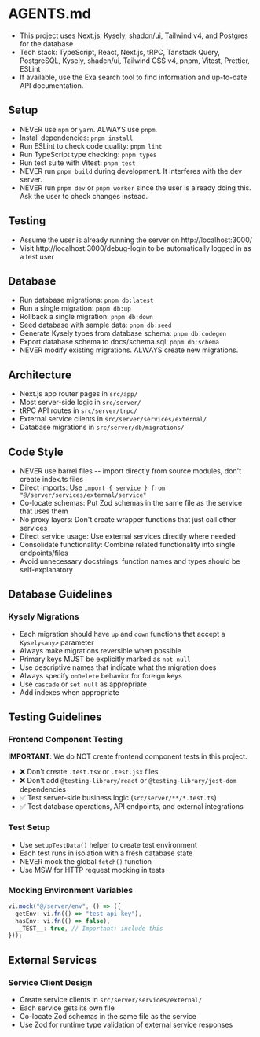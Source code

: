 # AGENTS.md

- This project uses Next.js, Kysely, shadcn/ui, Tailwind v4, and Postgres for the database
- Tech stack: TypeScript, React, Next.js, tRPC, Tanstack Query, PostgreSQL, Kysely, shadcn/ui, Tailwind CSS v4, pnpm, Vitest, Prettier, ESLint
- If available, use the Exa search tool to find information and up-to-date API documentation.

## Setup

- NEVER use `npm` or `yarn`. ALWAYS use `pnpm`.
- Install dependencies: `pnpm install`
- Run ESLint to check code quality: `pnpm lint`
- Run TypeScript type checking: `pnpm types`
- Run test suite with Vitest: `pnpm test`
- NEVER run `pnpm build` during development. It interferes with the dev server.
- NEVER run `pnpm dev` or `pnpm worker` since the user is already doing this. Ask the user to check changes instead.

## Testing

- Assume the user is already running the server on http://localhost:3000/
- Visit http://localhost:3000/debug-login to be automatically logged in as a test user

## Database

- Run database migrations: `pnpm db:latest`
- Run a single migration: `pnpm db:up`
- Rollback a single migration: `pnpm db:down`
- Seed database with sample data: `pnpm db:seed`
- Generate Kysely types from database schema: `pnpm db:codegen`
- Export database schema to docs/schema.sql: `pnpm db:schema`
- NEVER modify existing migrations. ALWAYS create new migrations.

## Architecture

- Next.js app router pages in `src/app/`
- Most server-side logic in `src/server/`
- tRPC API routes in `src/server/trpc/`
- External service clients in `src/server/services/external/`
- Database migrations in `src/server/db/migrations/`

## Code Style

- NEVER use barrel files -- import directly from source modules, don't create index.ts files
- Direct imports: Use `import { service } from "@/server/services/external/service"`
- Co-locate schemas: Put Zod schemas in the same file as the service that uses them
- No proxy layers: Don't create wrapper functions that just call other services
- Direct service usage: Use external services directly where needed
- Consolidate functionality: Combine related functionality into single endpoints/files
- Avoid unnecessary docstrings: function names and types should be self-explanatory

## Database Guidelines

### Kysely Migrations

- Each migration should have `up` and `down` functions that accept a `Kysely<any>` parameter
- Always make migrations reversible when possible
- Primary keys MUST be explicitly marked as `not null`
- Use descriptive names that indicate what the migration does
- Always specify `onDelete` behavior for foreign keys
- Use `cascade` or `set null` as appropriate
- Add indexes when appropriate

## Testing Guidelines

### Frontend Component Testing

**IMPORTANT**: We do NOT create frontend component tests in this project.

- ❌ Don't create `.test.tsx` or `.test.jsx` files
- ❌ Don't add `@testing-library/react` or `@testing-library/jest-dom` dependencies
- ✅ Test server-side business logic (`src/server/**/*.test.ts`)
- ✅ Test database operations, API endpoints, and external integrations

### Test Setup

- Use `setupTestData()` helper to create test environment
- Each test runs in isolation with a fresh database state
- NEVER mock the global `fetch()` function
- Use MSW for HTTP request mocking in tests

### Mocking Environment Variables

```typescript
vi.mock("@/server/env", () => ({
  getEnv: vi.fn(() => "test-api-key"),
  hasEnv: vi.fn(() => false),
  __TEST__: true, // Important: include this
}));
```

## External Services

### Service Client Design

- Create service clients in `src/server/services/external/`
- Each service gets its own file
- Co-locate Zod schemas in the same file as the service
- Use Zod for runtime type validation of external service responses
